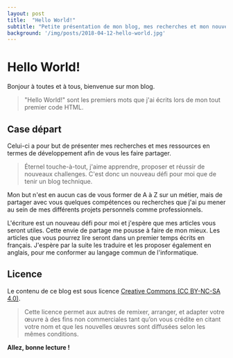 ```yaml
---
layout: post
title:  "Hello World!"
subtitle: "Petite présentation de mon blog, mes recherches et mon nouveau challenge !"
background: '/img/posts/2018-04-12-hello-world.jpg'
---
```


# Hello World!

Bonjour à toutes et à tous, bienvenue sur mon blog. 

> "Hello World!" sont les premiers mots que j'ai écrits lors de mon tout premier code HTML.

## Case départ

Celui-ci a pour but de présenter mes recherches et mes ressources en termes de développement afin de vous les faire partager.

> Éternel touche-à-tout, j'aime apprendre, proposer et réussir de nouveaux challenges. C'est donc un nouveau défi pour moi que de tenir un blog technique.

Mon but n'est en aucun cas de vous former de A à Z sur un métier, mais de partager avec vous quelques compétences ou recherches que j'ai pu mener au sein de mes différents projets personnels comme professionnels.

L'écriture est un nouveau défi pour moi et j'espère que mes articles vous seront utiles. Cette envie de partage me pousse à faire de mon mieux. 
Les articles que vous pourrez lire seront dans un premier temps écrits en français. 
J'espère par la suite les traduire et les proposer également en anglais, pour me conformer au langage commun de l'informatique.

## Licence

Le contenu de ce blog est sous licence [Creative Commons (CC BY-NC-SA 4.0)](https://creativecommons.org/licenses/by-nc-sa/4.0/).

> Cette licence permet aux autres de remixer, arranger, et adapter votre œuvre à des fins non commerciales tant qu’on vous crédite en citant votre nom et que les nouvelles œuvres sont diffusées selon les mêmes conditions.

**Allez, bonne lecture !**
